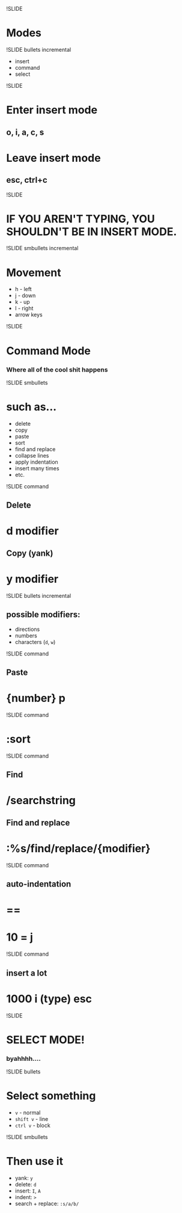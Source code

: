 !SLIDE
# Modes
 
!SLIDE bullets incremental
 * insert
 * command
 * select

!SLIDE
# Enter insert mode
## o, i, a, c, s

# Leave insert mode
## esc, ctrl+c

!SLIDE
# IF YOU AREN'T TYPING, YOU SHOULDN'T BE IN INSERT MODE.

!SLIDE smbullets incremental
# Movement

 * h - left
 * j - down
 * k - up
 * l - right
 * arrow keys

!SLIDE
# Command Mode
### Where all of the cool shit happens

!SLIDE smbullets
# such as...
 * delete
 * copy
 * paste
 * sort
 * find and replace
 * collapse lines
 * apply indentation
 * insert many times
 * etc.

!SLIDE command
## Delete
# d modifier

## Copy (yank)
# y modifier

!SLIDE bullets incremental
## possible modifiers:

 * directions
 * numbers
 * characters (`d`, `w`)

!SLIDE command
## Paste
# {number} p 

!SLIDE command
# :sort

!SLIDE command
## Find
# /searchstring

## Find and replace
# :%s/find/replace/{modifier}

!SLIDE command
## auto-indentation
# == 
# 10 = j

!SLIDE command
## insert a lot
# 1000 i (type) esc

!SLIDE 
# SELECT MODE!
### byahhhh....

!SLIDE bullets
# Select something

 * `v` - normal
 * `shift v` - line
 * `ctrl v` - block

!SLIDE smbullets
# Then use it

 * yank: `y`
 * delete: `d`
 * insert: `I`, `A`
 * indent: `>`
 * search + replace: `:s/a/b/`


